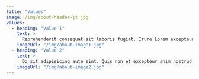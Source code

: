 ```yaml
---
title: "Values"
image: /img/about-header-jt.jpg
values:
  - heading: "Value 1"
    text: >
      Reprehenderit consequat sit laboris fugiat. Irure Lorem excepteur amet duis irure. Dolore nostrud excepteur proident ea anim sint. Nulla consectetur Lorem in enim Lorem ipsum nostrud ipsum sit sint. Lorem proident minim commodo eu ullamco. Aute proident veniam aliquip velit eu do eiusmod nostrud sunt. Nulla cupidatat laboris esse ullamco id sit.
    imageUrl: "/img/about-image1.jpg"
  - heading: "Value 2"
    text: >
      Do sit adipisicing aute sint. Quis non et excepteur anim nostrud officia aliqua consequat duis ut deserunt qui. Ad ut labore cillum ex incididunt dolore ut duis ea laborum sint labore. Tempor cupidatat culpa culpa nisi sunt sit eiusmod commodo officia. Veniam dolor dolore dolor cupidatat fugiat dolor commodo nulla minim deserunt.
    imageUrl: "/img/about-image2.jpg"
---
```

